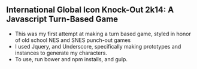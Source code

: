 ## International Global Icon Knock-Out 2k14: A Javascript Turn-Based Game
* This was my first attempt at making a turn based game, styled in honor of old school NES and SNES punch-out games
* I used Jquery, and Underscore, specifically making prototypes and instances to generate my characters.
* To use, run bower and npm installs, and gulp.
